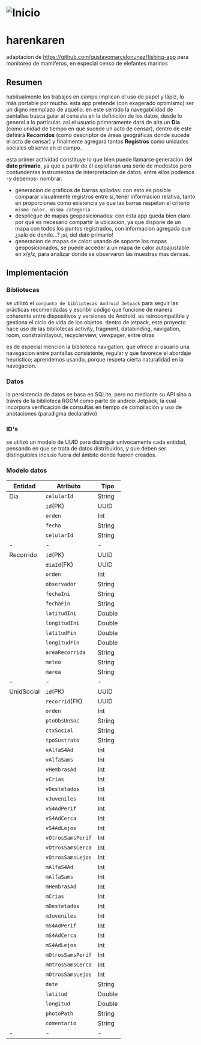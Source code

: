 # ![Inicio](https://github.com/poximan/harenkaren/app/src/main/res/drawable/hook.png)
# harenkaren
adaptacion de https://github.com/gustavomarcelonunez/fishing-app para monitoreo de mamiferos, en especial censo de elefantes marinos

## Resumen
habitualmente los trabajos en campo implican el uso de papel y lápiz, lo más portable por mucho. esta app pretende (con exagerado optimismo) ser un digno reemplazo de aquello. en este sentido la navegabilidad de pantallas busca guiar al censista en la definición de los datos, desde lo general a lo particular.
asi el usuario primeramente dará de alta un **Dia** (como unidad de tiempo en que sucede un acto de censar), dentro de este definirá **Recorridos** (como descriptor de áreas geográficas donde sucede el acto de censar) y finalmente agregará tantos **Registros** como unidades sociales observe en el campo.

esta primer actividad constituye lo que bien puede llamarse generacion del **dato primario**, ya que a partir de él explotarán una serie de modestos pero contundentes instrumentos de interpretacion de datos.
entre ellos podemos -y debemos- nombrar:
- generacion de graficos de barras apiladas: con esto es posible comparar visualmente registros entre si, tener informacion relativa, tanto en proporciones como existencia ya que las barras respetan el criterio `mismo color, misma categoria`
- despliegue de mapas geoposicionados: con esta app queda bien claro por qué es necesario compartir la ubicacion, ya que dispone de un mapa con todos los puntos registrados, con informacion agregada que ¿sale de donde...? ¡si, del dato primario!
- generacion de mapas de calor: usando de soporte los mapas geoposicionados, se puede acceder a un mapa de calor autoajustable en x/y/z, para analizar donde se observaron las muestras mas densas.

## Implementación
### Bibliotecas
se utilizó el `conjunto de bibliotecas Android Jetpack` para seguir las prácticas recomendadas y escribir código que funcione de manera coherente entre dispositivos y versiones de Android.
es retrocompatible y gestiona el ciclo de vida de los objetos. dentro de jetpack, este proyecto hace uso de las bibliotecas activity, fragment, databinding, navigation, room, constraintlayout, recyclerview, viewpager, entre otras

es de especial mencion la biblioteca navigation, que ofrece al usuario una navegacion entre pantallas consistente, regular y que favorece el abordaje heuristico; aprendemos usando, porque respeta cierta naturalidad en la navegacion. 
### Datos
la persistencia de datos se basa en SQLite, pero no mediante su API sino a través de la biblioteca ROOM como parte de androix Jetpack, la cual incorpora verificación de consultas en tiempo de compilación y uso de anotaciones (paradigma declarativo)

### ID's
se utilizó un modelo de UUID para distinguir unívocamente cada entidad, pensando en que se trata de datos distribuidos, y que deben ser distinguibles incluso fuera del ámbito donde fueron creados.

### Modelo datos

|Entidad			|Atributo                       |Tipo                         |
|-------------|-------------------------------|-----------------------------|
|Dia					|`celularId`			|String|
||`id`(PK)											|UUID|
||`orden`            						|Int|
||`fecha`            						|String|
||`celularId`            				|String|
|-|-|-|
|Recorrido|`id`(PK)        			|UUID|
||`diaId`(FK)										|UUID|
||`orden`            						|Int|
||`observador`            			|String|
||`fechaIni`            				|String|
||`fechaFin`            				|String|
||`latitudIni`            			|Double|
||`longitudIni`            			|Double|
||`latitudFin`            			|Double|
||`longitudFin`            			|Double|
||`areaRecorrida`            		|String|
||`meteo`            						|String|
||`marea`            						|String|
|-|-|-|
|UnidSocial|`id`(PK)         		|UUID|
||`recorrId`(FK)								|UUID|
||`orden`            						|Int|
||`ptoObsUnSoc`            			|String|
||`ctxSocial`            				|String|
||`tpoSustrato`            			|String|
||`vAlfaS4Ad`            				|Int|
||`vAlfaSams`            				|Int|
||`vHembrasAd`            			|Int|
||`vCrias`            					|Int|
||`vDestetados`            			|Int|
||`vJuveniles`            			|Int|
||`vS4AdPerif`            			|Int|
||`vS4AdCerca`            			|Int|
||`vS4AdLejos`            			|Int|
||`vOtrosSamsPerif`            	|Int|
||`vOtrosSamsCerca`            	|Int|
||`vOtrosSamsLejos`            	|Int|
||`mAlfaS4Ad`            				|Int|
||`mAlfaSams`            				|Int|
||`mHembrasAd`            			|Int|
||`mCrias`            					|Int|
||`mDestetados`            			|Int|
||`mJuveniles`            			|Int|
||`mS4AdPerif`            			|Int|
||`mS4AdCerca`            			|Int|
||`mS4AdLejos`            			|Int|
||`mOtrosSamsPerif`            	|Int|
||`mOtrosSamsCerca`            	|Int|
||`mOtrosSamsLejos`            	|Int|
||`date`          							|String|
||`latitud`            					|Double|
||`longitud`            				|Double|
||`photoPath`            				|String|
||`comentario`            			|String|
|-|-|-|
